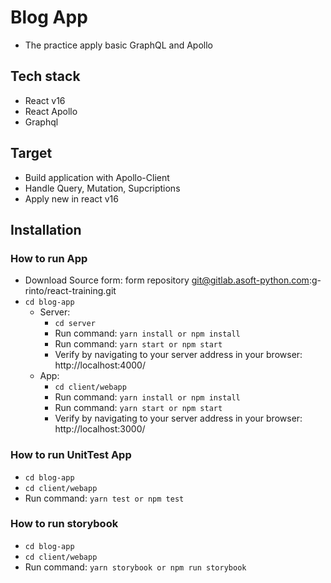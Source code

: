 # Blog App
 - The practice apply basic GraphQL and Apollo
## Tech stack
 - React v16
 - React Apollo
 - Graphql
## Target
  - Build application with Apollo-Client
  - Handle Query, Mutation, Supcriptions
  - Apply new in react v16
## Installation

### How to run App
  - Download Source form: form repository git@gitlab.asoft-python.com:g-rinto/react-training.git
  - `cd blog-app`
    - Server: 
      - `cd server` 
      - Run command: `yarn install or npm install`
      - Run command: `yarn start or npm start`
      - Verify by navigating to your server address in your browser: http://localhost:4000/  
    - App: 
      - `cd client/webapp`
      - Run command: `yarn install or npm install`
      - Run command: `yarn start or npm start`
      - Verify by navigating to your server address in your browser: http://localhost:3000/

### How to run UnitTest App
  - `cd blog-app`
  - `cd client/webapp`
  - Run command: `yarn test or npm test`
### How to run storybook
  - `cd blog-app`
  - `cd client/webapp`
  - Run command: `yarn storybook or npm run storybook`